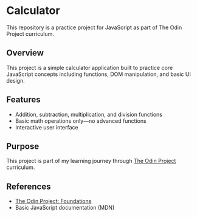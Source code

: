 # Calculator

This repository is a practice project for JavaScript as part of The Odin Project curriculum.

## Overview

This project is a simple calculator application built to practice core JavaScript concepts including functions, DOM manipulation, and basic UI design.

## Features

- Addition, subtraction, multiplication, and division functions
- Basic math operations only—no advanced functions
- Interactive user interface

## Purpose

This project is part of my learning journey through [The Odin Project](https://www.theodinproject.com/) curriculum.

## References

- [The Odin Project: Foundations](https://www.theodinproject.com/paths/foundations/courses/foundations)
- Basic JavaScript documentation (MDN)
